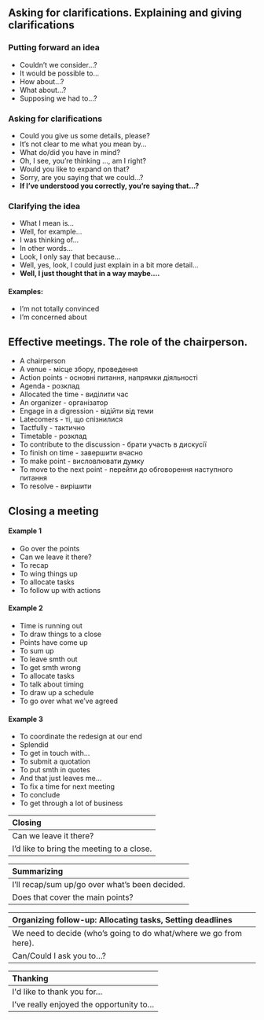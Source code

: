 ## Asking for clarifications. Explaining and giving clarifications
### Putting forward an idea
- Couldn’t we consider…?
- It would be possible to…
- How about…?
- What  about…?
- Supposing we had to…?
### Asking for clarifications
- Could you give us some details, please?
- It’s not clear to me what you mean by…
- What do/did you have in mind?
- Oh, I see, you’re thinking …, am I right?
- Would you like to expand on that?
- Sorry, are you saying that we could…?
- **If I’ve understood you correctly, you’re saying that...?**
### Clarifying the idea
- What I mean is…
- Well, for example…
- I was thinking of…
- In other words…
- Look, I only say that because…
- Well, yes, look, I could just explain in a bit more detail…
- **Well, I just thought that in a way maybe….**
#### Examples:
- I’m not totally convinced
- I’m concerned about
## Effective meetings. The role of the chairperson.
- A chairperson
- A venue - місце збору, проведення
- Action points - основні питання, напрямки діяльності
- Agenda - розклад
- Allocated the time - виділити час
- An organizer - організатор
- Engage in a digression - відійти від теми
- Latecomers - ті, що спізнилися
- Tactfully - тактично
- Timetable - розклад
- To contribute to the discussion - брати участь в дискусії
- To finish on time - завершити вчасно
- To make point  - висловлювати думку
- To move to the next point - перейти до обговорення наступного питання
- To resolve - вирішити
## Closing a meeting
#### Example 1
- Go over the points
- Can we leave it there?
- To recap
- To wing things up
- To allocate tasks
- To follow up with actions
#### Example 2
- Time is running out
- To draw things to a close
- Points have come up
- To sum up
- To leave smth out
- To get smth wrong
- To allocate tasks
- To talk about timing
- To draw up a schedule
- To go over what we’ve agreed
#### Example 3
- To coordinate the redesign at our end
- Splendid
- To get in touch with…
- To submit a quotation
- To put smth in quotes
- And that just leaves me…
- To fix a time for next meeting
- To conclude
- To get through a lot of business

| Closing                                    |
|:-------------------------------------------|
| Can we leave it there?                     |
| I’d like to bring the meeting to a close.  |

| Summarizing                                     |
|:------------------------------------------------|
| I’ll recap/sum up/go over what’s been decided.  |
| Does that cover the main points?                |

| Organizing follow-up: Allocating tasks, Setting deadlines         |
|:------------------------------------------------------------------|
| We need to decide (who’s going to do what/where we go from here). |
| Can/Could I ask you to…?                                          |

| Thanking                                |
|:----------------------------------------|
| I'd like to thank you for…              |
| I’ve really enjoyed the opportunity to… |